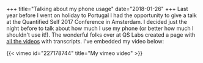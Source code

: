 +++
title="Talking about my phone usage"
date="2018-01-26"
+++
Last year before I went on holiday to Portugal I had the opportunity to give a talk at the Quantified Self 2017 Conference in Amsterdam. I decided just the night before to talk about how much I use my phone (or better how much I shouldn't use it!). The wonderful folks over at QS Labs created a page with [all the videos](http://qs17.quantifiedself.com/program/) with transcripts. I've embedded my video below:

{{< vimeo id="227178744" title="My vimeo video" >}}
